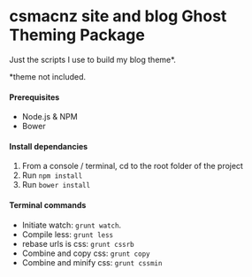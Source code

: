 # csmacnz site and blog Ghost Theming Package

Just the scripts I use to build my blog theme*.


*theme not included.

#### Prerequisites

* Node.js & NPM
* Bower

#### Install dependancies

1. From a console / terminal, cd to the root folder of the project
2. Run `npm install`
3. Run `bower install`

#### Terminal commands

* Initiate watch: `grunt watch`.
* Compile less: `grunt less`
* rebase urls is css: `grunt cssrb`
* Combine and copy css: `grunt copy`
* Combine and minify css: `grunt cssmin`